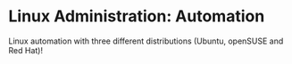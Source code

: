# Linux Administration: Automation
Linux automation with three different distributions (Ubuntu, openSUSE and Red Hat)!
